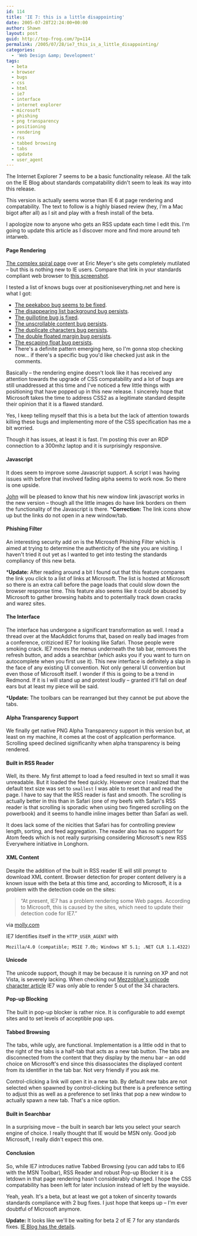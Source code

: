 ```yaml
---
id: 114
title: 'IE 7: this is a little disappointing'
date: 2005-07-28T22:24:00+00:00
author: Shawn
layout: post
guid: http://top-frog.com/?p=114
permalink: /2005/07/28/ie7_this_is_a_little_disappointing/
categories:
  - 'Web Design &amp; Development'
tags:
  - beta
  - browser
  - bugs
  - css
  - html
  - ie7
  - interface
  - internet explorer
  - microsoft
  - phishing
  - png transparency
  - positioning
  - rendering
  - rss
  - tabbed browsing
  - tabs
  - update
  - user_agent
---
```

The Internet Explorer 7 seems to be a basic functionality release. All the talk on the IE Blog about standards compatability didn't seem to leak its way into this release.

This version is actually seems worse than IE 6 at page rendering and compatability. The text to follow is a highly biased review (hey, I'm a Mac bigot after all) as I sit and play with a fresh install of the beta.

I apologize now to anyone who gets an RSS update each time I edit this. I'm going to update this article as I discover more and find more around teh intarweb.



#### Page Rendering

[The complex spiral page](http://meyerweb.com/eric/css/edge/complexspiral/demo.html) over at Eric Meyer's site gets completely mutilated – but this is nothing new to IE users. Compare that link in your standards compliant web browser to [this screenshot](https://top-frog.com/images/articles/spiral.png). 

I tested a list of knows bugs over at positioniseverything.net and here is what I got:

  * [The peekaboo bug seems to be fixed](http://www.positioniseverything.net/explorer/peekaboo.html). 
  * [The disappearing list background bug persists](http://www.positioniseverything.net/explorer/ie-listbug.html). 
  * [The guillotine bug is fixed](http://www.positioniseverything.net/explorer/guillotine.html). 
  * [The unscrollable content bug persists](http://www.positioniseverything.net/explorer/unscrollable.html). 
  * [The duplicate characters bug persists](http://www.positioniseverything.net/explorer/dup-characters.html). 
  * [The double floated margin bug persists](http://www.positioniseverything.net/explorer/doubled-margin.html). 
  * [The escaping float bug persists](http://www.positioniseverything.net/explorer/escape-floats.html). 
  * There's a definite pattern emerging here, so I'm gonna stop checking now… if there's a specific bug you'd like checked just ask in the comments. 

Basically – the rendering engine doesn't look like it has received any attention towards the upgrade of CSS compatability and a lot of bugs are still unaddressed at this time and I've noticed a few little things with positioning that have popped up in this new release. I sincerely hope that Microsoft takes the time to address CSS2 as a legitimate standard despite their opinion that it is a flawed standard. 

Yes, I keep telling myself that this is a beta but the lack of attention towards killing these bugs and implementing more of the CSS specification has me a bit worried.

Though it has issues, at least it is fast. I'm posting this over an RDP connection to a 300mhz laptop and it is surprisingly responsive.

#### Javascript

It does seem to improve some Javascript support. A script I was having issues with before that involved fading alpha seems to work now. So there is one upside.

[John](http://blog.pennypacker.net) will be pleased to know that his new window link javascript works in the new version – though all the little images do have link borders on them the functionality of the Javascript is there. ***Correction:** The link icons show up but the links do not open in a new window/tab.

#### Phishing Filter

An interesting security add on is the Microsoft Phishing Filter which is aimed at trying to determine the authenticity of the site you are visiting. I haven't tried it out yet as I wanted to get into testing the standards compliancy of this new beta.

***Update:** After reading around a bit I found out that this feature compares the link you click to a list of links at Microsoft. The list is hosted at Microsoft so there is an extra call before the page loads that could slow down the browser response time. This feature also seems like it could be abused by Microsoft to gather browsing habits and to potentially track down cracks and warez sites.

#### The Interface

The interface has undergone a significant transformation as well. I read a thread over at the MacAddict forums that, based on really bad images from a conference, critiziced IE7 for looking like Safari. Those people were smoking crack. IE7 moves the menus underneath the tab bar, removes the refresh button, and adds a searchbar (which asks you if you want to turn on autocomplete when you first use it). This new interface is definitely a slap in the face of any existing UI convention. Not only general UI convention but even those of Microsoft itself. I wonder if this is going to be a trend in Redmond. If it is I will stand up and protest loudly – granted it'll fall on deaf ears but at least my piece will be said.

***Update:** The toolbars can be rearranged but they cannot be put above the tabs.

#### Alpha Transparency Support

We finally get native PNG Alpha Transparency support in this version but, at least on my machine, it comes at the cost of application performance. Scrolling speed declined significanlty when alpha transparency is being rendered.

#### Built in RSS Reader

Well, its there. My first attempt to load a feed resulted in text so small it was unreadable. But it loaded the feed quickly. However once I realized that the default text size was set to `smallest` I was able to reset that and read the page. I have to say that the RSS reader is fast and smooth. The scrolling is actually better in this than in Safari (one of my beefs with Safari's RSS reader is that scrolling is sporadic when using two fingered scrolling on the powerbook) and it seems to handle inline images better than Safari as well.

It does lack some of the nicities that Safari has for controlling preview length, sorting, and feed aggregation. The reader also has no support for Atom feeds which is not really surprising considering Microsoft's new RSS Everywhere initiative in Longhorn.

#### XML Content

Despite the addition of the built in RSS reader IE will still prompt to download XML content. Browser detection for proper content delivery is a known issue with the beta at this time and, according to Microsoft, it is a problem with the detection code on the sites:

> “At present, IE7 has a problem rendering some Web pages. According to Microsoft, this is caused by the sites, which need to update their detection code for IE7.”

via [molly.com](http://www.molly.com/2005/07/28/thats-why-its-called-beta/)

IE7 Identifies itself in the `HTTP_USER_AGENT` with

```
Mozilla/4.0 (compatible; MSIE 7.0b; Windows NT 5.1; .NET CLR 1.1.4322)
```

#### Unicode

The unicode support, though it may be because it is running on XP and not Vista, is severely lacking. When checking out [Mezzoblue's unicode character article](http://mezzoblue.com/archives/2005/07/25/glyphs/) IE7 was only able to render 5 out of the 34 characters.

#### Pop-up Blocking

The built in pop-up blocker is rather nice. It is configurable to add exempt sites and to set levels of acceptible pop ups.

#### Tabbed Browsing

The tabs, while ugly, are functional. Implementation is a little odd in that to the right of the tabs is a half-tab that acts as a new tab button. The tabs are disconnected from the content that they display by the menu bar – an odd choice on Microsoft's end since this disassociates the displayed content from its identifier in the tab bar. Not very friendly if you ask me. 

Control-clicking a link will open it in a new tab. By default new tabs are not selected when spawned by control-clicking but there is a preference setting to adjust this as well as a preference to set links that pop a new window to actually spawn a new tab. That's a nice option.

#### Built in Searchbar

In a surprising move – the built in search bar lets you select your search engine of choice. I really thought that IE would be MSN only. Good job Microsoft, I really didn't expect this one.

#### Conclusion

So, while IE7 introduces native Tabbed Browsing (you can add tabs to IE6 with the MSN Toolbar), RSS Reader and robust Pop-up Blocker it is a letdown in that page rendering hasn't considerably changed. I hope the CSS compatability has been left for later inclusion instead of left by the wayside.

Yeah, yeah. It's a beta, but at least we got a token of sincerity towards standards compliance with 2 bug fixes. I just hope that keeps up – I'm ever doubtful of Microsoft anymore.

**Update:** It looks like we'll be waiting for beta 2 of IE 7 for any standards fixes. [IE Blog has the details](http://blogs.msdn.com/ie/archive/2005/07/29/445242.aspx).